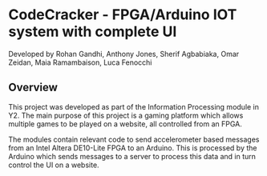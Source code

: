 # CodeCracker - FPGA/Arduino IOT system with complete UI

Developed by Rohan Gandhi, Anthony Jones, Sherif Agbabiaka, Omar Zeidan, Maia Ramambaison, Luca Fenocchi

## Overview

This project was developed as part of the Information Processing module in Y2. The main purpose of this project is a gaming platform which allows multiple games to be played on a website, all controlled from an FPGA. 

The modules contain relevant code to send accelerometer based messages from an Intel Altera DE10-Lite FPGA to an Arduino. This is processed by the Arduino which sends messages to a server to process this data and in turn control the UI on a website. 
